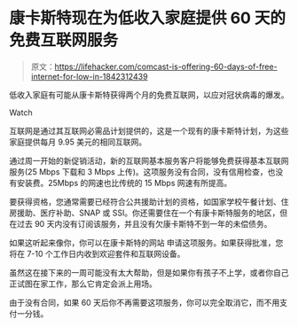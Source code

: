 # 康卡斯特现在为低收入家庭提供 60 天的免费互联网服务

> 原文：<https://lifehacker.com/comcast-is-offering-60-days-of-free-internet-for-low-in-1842312439>

低收入家庭有可能从康卡斯特获得两个月的免费互联网，以应对冠状病毒的爆发。

Watch

互联网是通过其互联网必需品计划提供的，这是一个现有的康卡斯特计划，为这些家庭提供每月 9.95 美元的相同互联网。

通过周一开始的新促销活动，新的互联网基本服务客户将能够免费获得基本互联网服务(25 Mbps 下载和 3 Mbps 上传)。这项服务没有合同，没有信用检查，也没有安装费。25Mbps 的网速也比传统的 15 Mbps 网速有所提高。

要获得资格，您通常需要已经符合公共援助计划的资格，如国家学校午餐计划、住房援助、医疗补助、SNAP 或 SSI。你还需要住在一个有康卡斯特服务的地区，但在过去 90 天内没有订阅该服务，并且没有欠康卡斯特不到一年的未偿债务。

如果这听起来像你，你可以在康卡斯特的网站 申请这项服务。如果获得批准，您将在 7-10 个工作日内收到欢迎套件和互联网设备。

虽然这在接下来的一周可能没有太大帮助，但是如果你有孩子不上学，或者你自己正试图在家工作，那么它肯定会派上用场。

由于没有合同，如果 60 天后你不再需要这项服务，你可以完全取消它，而不用支付一分钱。